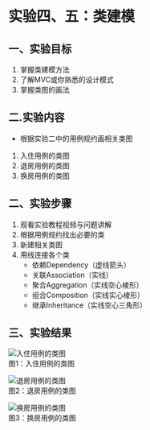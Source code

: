 # 实验四、五：类建模
## 一、实验目标 
1. 掌握类建模方法
2. 了解MVC或你熟悉的设计模式
3. 掌握类图的画法
## 二.实验内容
 - 根据实验二中的用例规约画相关类图
  1. 入住用例的类图
  2. 退房用例的类图
  3. 换房用例的类图
## 二、实验步骤
1. 观看实验教程视频与问题讲解
2. 根据用例规约找出必要的类
3. 新建相关类图
4. 用线连接各个类
    - 依赖Dependency（虚线箭头）
    - 关联Association（实线）
    - 聚合Aggregation（实线空心棱形）
    - 组合Composition（实线实心棱形）
    - 继承Inheritance（实线空心三角形）
## 三、实验结果
![入住用例的类图](./lab4_1.jpg)  
图1：入住用例的类图  

![退房用例的类图](./lab4_2.jpg)  
图2：退房用例的类图  

![换房用例的类图](./lab4_3.jpg)  
图3：换房用例的类图  
